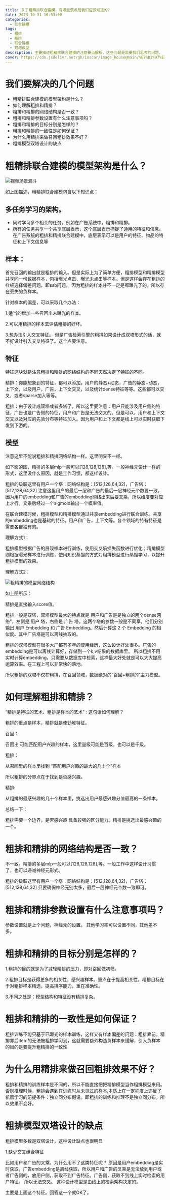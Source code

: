```yaml
---
title: 关于粗精排联合建模，有哪些要点是我们应该知道的?
date: 2023-10-31 16:53:00
categories:
  - 联合建模
tags:
  - 粗排
  - 精排
  - 联合建模 
  - 双塔模型
description: 主要描述粗精排联合建模的注意要点解析，这些问题是需要我们思考的问题。
cover: https://cdn.jsdelivr.net/gh/1oscar/image_house@main/%E7%B2%97%E7%B2%BE%E6%8E%92%E8%81%94%E5%90%88%E5%BB%BA%E6%A8%A120231031.png
---
```


# 我们要解决的几个问题
- 粗精排联合建模的模型架构是什么？
- 如何理解粗排和精排？
- 粗排和精排的网络结构是否一致？
- 粗排和精排参数设置有什么注意事项吗？
- 粗排和精排的目标分别是怎样的？
- 粗排和精排的一致性是如何保证？
- 为什么用精排来做召回粗排效果不好？
- 粗排模型双塔设计的缺点



# 粗精排联合建模的模型架构是什么？


![视频场景漏斗](https://cdn.jsdelivr.net/gh/1oscar/image_house@main/cupai20231031.png)

如上图描述，粗精排联合建模包含以下知识点：

## 多任务学习的架构。
  - 同时学习多个相关的任务，例如在广告系统中，粗排和精排。
  - 所有的任务共享一个共享底层表示，这个底层表示捕捉了通用的特征和信息。在广告系统的粗排和精排联合建模中，底层表示可以是用户的特征、物品的特征和上下文信息等

## 样本：

首先召回的输出就是粗排的输入。但是实际上为了简单方便，粗排模型和精排模型共享同一份数据样本，包括曝光点击、曝光未点击等样本。但是这样会存在粗排的样板选择偏差问题，即ssb问题。 因为粗排的样本并不一定是都曝光了的。所以存在丢失的负样本。

针对样本的偏差，可以采取几个办法：

1.适当的增加一些召回出未曝光的样本。

2.可以用精排的样本去评估粗排的好坏。

3.想办法引入交叉特征。 但是广告检索引擎的粗排如果设计成双塔形式的话，就不好设计引入交叉特征了。这个点要注意。


## 特征

特征这块就是注意粗排和精排的网络结构的不同天然决定了特征的不同。

精排：你能想象到的特征，都可以添加。用户的静态+动态，广告的静态+动态，上下文，以及用户，广告，上下文交叉，以及统计dense特征等等。这些都可以交叉，或者sparse加入等等。

粗排：由于设计成双塔或者多塔了，所以这里要注意：用户只能涉及用户侧的特征，广告也是广告侧的特征，用户和广告是无法交叉的。但是可以，用户和上下文交叉以及对应的先验分布等特征加入。因为用户和上下文都是线上可以实时获取下发到下游的。



## 模型

注意这里不能说粗排和精排网络结构一样。这里明显不一样。

如下面的图，精排的多层mlp一般可以[128,128,128],等。一般神经元设计一样的形式，这里没什么原因，就是工作习惯，都这样设计。

粗排的级联这里有用户一个塔：网络结构是：[512,128,64,32]，广告塔：[512,128,64,32]
注意这里用户的最后一层和广告的最后一层神经元个数要一致，因为用户的embedding和广告的embedding网络出来后要叉乘，所以维度要对应上才行。叉乘后经过一个sigmoid输出一个概率值。


在联合建模时候，粗排模型和精排模型通过共享embedding进行联合训练。共享的embedding也是基础的特征。用户和广告，上下文等。各个领域的特有特征是需要各自独有的。

理解方式1：

粗排模型根据广告的展现样本进行训练，使用交叉熵损失函数进行优化；精排模型则根据曝光样本进行训练，使用知识蒸馏的方式对粗排模型进行蒸馏学习，以提升粗排模型的效果。

理解方式2：

![粗精排的模型网络结构](https://cdn.jsdelivr.net/gh/1oscar/image_house@main/%E7%B2%97%E7%B2%BE%E6%8E%92zhengti20231031.png)

如上图所示：

精排是直接输入score值。

粗排一般是双塔，双塔模型最大的特点就是 用户和广告是是独立的两个dense网络”，左侧是 用户 塔，右侧是 广告 塔。这两个塔的参数一般是不同享，他们分别输出 用户 Embedding 和 广告 Embedding。然后计算这 2 个 Embedding 的相似度。其中广告塔是可以离线抽取的。

粗排的双塔模型在很多大厂都有多年的使用经历，这么设计好处很多。广告的embedding是可以离线计算好，存储到一个k,v结果的数据库里。 所以粗排不用实时计算embedding，只需要从数据库中检索，这样最大好处就是可以大大提高运算效率。在工程上可以非常快的落地。

所以粗排的双塔不仅在粗排，在召回领域，数据绝对的“召回+粗排的”主力模型。


# 如何理解粗排和精排？


“精排是特征的艺术、粗排是样本的艺术" : 这句话如何理解？

粗排的重点是样本，精排就是使劲堆特征。

召回：

召回出 可能匹配用户兴趣的样本，这里量级可能是百级，也可以是千级。


粗排：

从召回里的样本里找到 “匹配用户兴趣的最大的几十个”样本

所以粗排的分界点在于找到是否感兴趣。

精排:

从粗排的最感兴趣的几十个样本里，挑选出用户最感兴趣分值最高的一条样本。


总结一下：

粗排需要一个边界，是否感兴趣 具备较强的区分能力。精排是挑选出最感兴趣的一个。


# 粗排和精排的网络结构是否一致？

不一致。精排的多层mlp一般可以[128,128,128],等。一般工作中这样设计习惯了，也可以递减神经元形式。

粗排的级联这里有用户一个塔：网络结构是：[512,128,64,32]，广告塔：[512,128,64,32]
只要确保神经元别太多，最后一层神经元个数一致即可。


# 粗排和精排参数设置有什么注意事项吗？

参数设置就是上个问题，神经元的设置。
其他学习率可以设置不同，其他差不多。


# 粗排和精排的目标分别是怎样的？

1.粗排的目的就是为了减轻精排的压力，即对召回做初筛。

2.粗排目标是获得更多的相关性，感兴趣样本。重点在于提高相关性。精排目标在于对粗排样本精选，提高排序能力，重在准确性。

3.不同之处是：模型结构和特征没有精排复杂。


# 粗排和精排的一致性是如何保证？

粗排训练不能只基于已曝光的样本训练，这样又有样本偏差的问题：粗排靠前，精排靠后item的无法被粗排学习到，这就需要额外构造负样本来缓解，引入负样本的目的是要提升粗精排的一致性

# 为什么用精排来做召回粗排效果不好？


粗排和精排的训练样本是不同的，所以不能直接把把精排模型当作粗排模型来用。 否则推理时候，粗排会遇到在训练时从未见过的样本,本质上在一定程度上违反了机器学习的前提条件：独立同分布假设。即粗排的训练和推理不是独立同分布，所以效果不会好。



# 粗排模型双塔设计的缺点

粗排模型多数是双塔设计，这种设计缺点也很明显

1.缺少交叉组合特征

比如用户和广告的叉乘。为什么用不了这类特征呢？ 原因是用户embedding是实时获取，广告embedding是离线获取，所以用户和广告的叉乘是无法放到用户或者广告侧的，放用户侧，获取不到广告特征。广告侧，获取不到线上实时检索的用户特征。 所以无法交叉。 这种设计模型是由线上的检索架构决定的。

主要是上面这个特征。回答这一个就OK了。 

